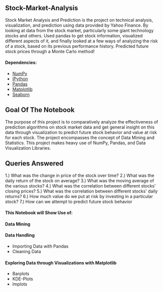 ## Stock-Market-Analysis

Stock Market Analysis and Prediction is the project on technical analysis, visualization, and prediction using data provided by Yahoo Finance. By looking at data from the stock market, particularly some giant technology stocks and others. Used pandas to get stock information, visualized different aspects of it, and finally looked at a few ways of analyzing the risk of a stock, based on its previous performance history. Predicted future stock prices through a Monte Carlo method!

#### Dependencies:
* [NumPy](http://www.numpy.org/)
* [IPython](http://ipython.org/)
* [Pandas](http://pandas.pydata.org/)
* [Matplotlib](http://matplotlib.org/)
* [Seaborn](https://seaborn.pydata.org/)


## Goal Of The Notebook

The purpose of this project is to comparatively analyze the effectiveness of prediction algorithms on stock market data and get general insight on this data through visualization to predict future stock behavior and value at risk for each stock. The project encompasses the concept of Data Mining and Statistics. This project makes heavy use of NumPy, Pandas, and Data Visualization Libraries.

## Queries Answered
 1.) What was the change in price of the stock over time?
 2.) What was the daily return of the stock on average?
 3.) What was the moving average of the various stocks?
 4.) What was the correlation between different stocks' closing prices?
 5.) What was the correlation between different stocks' daily returns?
 6.) How much value do we put at risk by investing in a particular stock?
 7.) How can we attempt to predict future stock behavior

#### This Notebook will Show Use of:
#### Data Mining
#### Data Handling
* Importing Data with Pandas
* Cleaning Data
#### Exploring Data through Visualizations with Matplotlib
* Barplots
* KDE-Plots
* lmplots
